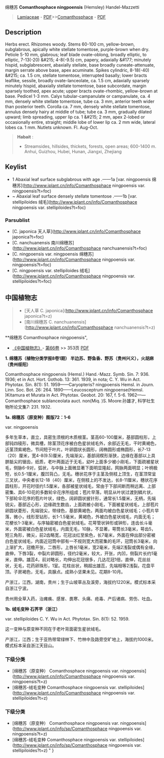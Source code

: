 绵穗苏 **Comanthosphace ningpoensis** (Hemsley) Handel-Mazzetti

> [Lamiaceae](http://www.iplant.cn/info/Lamiaceae?t=foc) - [PDF](http://www.iplant.cn/foc/pdf/Lamiaceae.pdf)>>[Comanthosphace](http://www.iplant.cn/info/Comanthosphace?t=foc) - [PDF](http://www.iplant.cn/foc/pdf/Comanthosphace.pdf)

## Description

Herbs erect. Rhizomes woody. Stems 60-100 cm, yellow-brown, subglabrous, apically white stellate tomentose, purple-brown when dry. Petiole 5-10 mm, glabrous; leaf blade ovate-oblong, broadly elliptic, to elliptic, 7-13(-20) &amp;#215; 4-8(-9.5) cm, papery, adaxially &amp;#177; minutely hispid, subglabrescent, abaxially stellate, base broadly cuneate-attenuate, margin serrate above base, apex acuminate. Spikes cylindric, 8-18(-40) &amp;#215; ca. 1.5 cm, stellate tomentose, interrupted basally; lower bracts leaflike, sessile, broadly ovate-lanceolate, ca. 1.5 cm, adaxially sparsely minutely hispid, abaxially stellate tomentose, base subcordate, margin sparsely toothed, apex acute; upper bracts ovate-rhombic, yellow-brown at base. Pedicel 1-3 mm. Calyx tubular-campanulate or campanulate, ca. 4 mm, densely white stellate tomentose, tube ca. 3 mm, anterior teeth wider than posterior teeth. Corolla ca. 7 mm, densely white stellate tomentose, annulus densely hairy at middle of tube; tube ca. 3 mm, gradually dilated upward; limb spreading, upper lip ca. 1 &amp;#215; 2 mm, apex 2-lobed or occasionally entire, straight; middle lobe of lower lip ca. 2 mm wide, lateral lobes ca. 1 mm. Nutlets unknown. Fl. Aug-Oct.


> **Habait** : 
>* Streamsides, hillsides, thickets, forests, open areas; 600-1400 m. Anhui, Guizhou, Hubei, Hunan, Jiangxi, Zhejiang


## Keylist

* 1 Abaxial leaf surface subglabrous with age  .——1a  [var. ningpoensis 绵穗苏](http://www.iplant.cn/info/Comanthosphace ningpoensis var. ningpoensis?t=foc)
* ~ Abaxial leaf surface densely stellate tomentose   .——1b  [var. stellipiloides 绒毛](http://www.iplant.cn/info/Comanthosphace ningpoensis var. stellipiloides?t=foc)

### Parsublist

* [C.  japonica  天人草](http://www.iplant.cn/info/Comanthosphace japonica?t=foc)
* [C.  nanchuanensis  南川绵穗苏](http://www.iplant.cn/info/Comanthosphace nanchuanensis?t=foc)
* [C.  ningpoensis var. ningpoensis  绵穗苏](http://www.iplant.cn/info/Comanthosphace ningpoensis var. ningpoensis?t=foc)
* [C.  ningpoensis var. stellipiloides  绒毛](http://www.iplant.cn/info/Comanthosphace ningpoensis var. stellipiloides?t=foc)

## 中国植物志

> * [天人草  C.  japonica](http://www.iplant.cn/info/Comanthosphace japonica?t=z)
> * [南川绵穗苏  C.  nanchuanensis](http://www.iplant.cn/info/Comanthosphace nanchuanensis?t=z)


**绵穗苏 Comanthosphace ningpoensis",


* [《中国植物志》](http://www.iplant.cn/frps)- [第66卷](http://www.iplant.cn/frps/vol/66) >> 353页 [PDF](http://www.iplant.cn/frps/pdf/66/353.PDF)


**1. 绵穗苏（植物分类学报8卷1期） 半边苏、野鱼香、野苏（贵州兴义），火胡麻（贵州绥阳）**

Comanthosphace ningpoensis (Hemsl.) Hand.-Mazz. Symb. Sin. 7: 936. 1936; et in Act. Hort. Gothob. 13: 361. 1939, in nota; C. Y. Wu in Act. Phytotax. Sin. 8(1): 51. 1959——Caryopteris? ningpoensis Hemsl. in Journ. Linn. Soc. Bot. 26: 264. 1890——Leucosceptrum ningpoense(Hemsl. )Kitamura et Murata in Act. Phytotax. Geobot. 20: 167, f. 5-6. 1962——Comanthosphace sublanceolata auct. non(Miq. )S. Moore:孙雄才, 科学社生物所论文集7: 231. 1932.

**1a. 绵穗苏（原变种）图版72：1-6**

var. ningpoensis

多年生草本，直立，具密生须根的木质根茎。茎高60-100厘米，基部圆柱形，上部钝四稜形，微具槽，除茎顶花序被白色星状绒毛外，余部近无毛，干时黄褐色，近茎顶紫褐色，节间短于叶片。叶卵圆状长圆形，阔椭圆形或椭圆形，长7-13（20）厘米，宽4-8(9.5)厘米，先端渐尖，基部阔楔形渐狭，边缘在基部以上具胼胝尖的锯齿，纸质，老叶两面近于无毛，幼叶上面多少被小刚毛，下面疏被星状毛，侧脉6-9对，弧状，与中脉上面微显著下面明显隆起，网脉两面明显；叶柄极短，长0.5-1厘米，腹凹背凸，无毛。穗状花序于主茎及侧枝上顶生，在茎顶常呈三叉状，中央者长12-18（40）厘米，在侧枝上的不发达，长8-11厘米，穗状花序圆柱形，开花时径约1.5厘米，各部被星状绒毛，常由于下部间断而稍远离、上部密集、具6-10花的多数轮伞花序所组成；苞片早落，明显从叶状过渡到鳞片状，下部轮伞花序的苞片叶状，绿色，阔卵圆状披针形，通常长1.5厘米，无柄，先端锐尖，基部近心形，边缘疏生数齿，上面疏被小刚毛，下面被星状绒毛，上部苞片卵圆状菱形，先端锐尖，带绿色，基部黄褐色，两面均被白色星状绒毛；小苞片早落，微小，线形至钻形，长1-1.5毫米，黄褐色，外被白色星状绒毛，内面无毛；花梗长1-3毫米，与序轴密被白色星状绒毛。花萼管状钟形或钟形，连齿长斗毫米，外面密被白色星状绒毛，内面无毛，10脉，不显著，萼筒长3毫米，萼齿5，短三角形，微尖，前2齿略宽，花冠淡红至紫色，长7毫米，外面在伸出部分密被白色星状绒毛，内面近冠筒中部有一不规则宽大而密集的毛环，冠筒长3毫米，向上渐扩大，冠檐开张，二唇形，上唇长1毫米，宽2毫米，先端2浅裂或偶有全缘，直伸，下唇3裂，中裂片卵圆形，径约2毫米，较大，开张，内凹，侧裂片长约1毫米，直伸。雄蕊4，前对略长，均伸出花冠很多，几达花冠1倍，直伸，花丝丝状，无毛，花药卵珠形，1室。花柱丝状，稍超出雄蕊，先端相等2浅裂。花盘平顶。子房褐色，无毛，具腺点。成熟小坚果未见。花期8-10月。

产浙江，江西，湖南，贵州；生于山坡草丛及溪旁，海拔约1220米。模式标本采自浙江宁波。

贵州用全草入药，治瘫痪、感冒、畏寒、头痛、疮毒、产后诸病、劳伤、吐血。

**1b. 绒毛变种 石荠芋（浙江）**

var. stellipiloides C. Y. Wu in Act. Phytotax. Sin. 8(1): 52. 1959.

这一变种与原变种不同在于老叶背面密生星状绒毛。

产浙江，江西；生于亚热带常绿林下、竹林中及路旁空旷地上，海拔约1000米。模式标本采自浙江天目山。

### 下级分类
* [绵穗苏（原变种）  Comanthosphace ningpoensis var. ningpoensis](http://www.iplant.cn/info/Comanthosphace ningpoensis var. ningpoensis?t=z)
* [绵穗苏-绒毛变种  Comanthosphace ningpoensis var. stellipiloides](http://www.iplant.cn/info/Comanthosphace ningpoensis var. stellipiloides?t=z)

### 下级分类
* [绵穗苏（原变种）  Comanthosphace ningpoensis var. ningpoensis](http://www.iplant.cn/info/sp/Comanthosphace ningpoensis var. ningpoensis?t=z)
* [绵穗苏-绒毛变种  Comanthosphace ningpoensis var. stellipiloides](http://www.iplant.cn/info/sp/Comanthosphace ningpoensis var. stellipiloides?t=z)
"
}